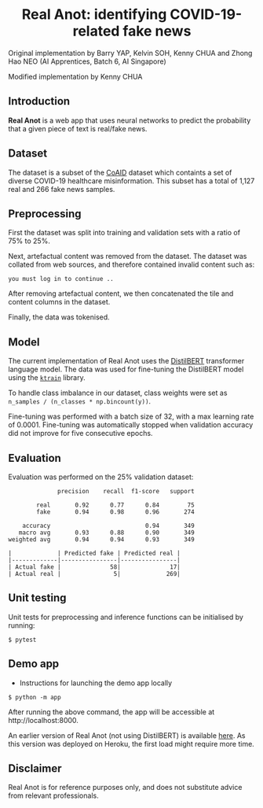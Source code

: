 # <center><b>Real Anot</b>: identifying COVID-19-related fake news</center>
Original implementation by Barry YAP, Kelvin SOH, Kenny CHUA and Zhong Hao NEO (AI Apprentices, Batch 6, AI Singapore)

Modified implementation by Kenny CHUA

## Introduction
<b>Real Anot</b> is a web app that uses neural networks to predict the probability that a given piece of text is real/fake news.

## Dataset
The dataset is a subset of the [CoAID](https://github.com/cuilimeng/CoAID/) dataset which containts a set of diverse COVID-19 healthcare misinformation. This subset has a total of 1,127 real and 266 fake news samples.

## Preprocessing
First the dataset was split into training and validation sets with a ratio of 75% to 25%.

Next, artefactual content was removed from the dataset. The dataset was collated from web sources, and therefore contained invalid content such as:
```
you must log in to continue ..
```

After removing artefactual content, we then concatenated the tile and content columns in the dataset.

Finally, the data was tokenised.

## Model
The current implementation of Real Anot uses the [DistilBERT](https://arxiv.org/abs/1910.01108) transformer language model. The data was used for fine-tuning the DistilBERT model using the [`ktrain`](https://github.com/amaiya/ktrain) library.

To handle class imbalance in our dataset, class weights were set as `n_samples / (n_classes * np.bincount(y))`.

Fine-tuning was performed with a batch size of 32, with a max learning rate of 0.0001. Fine-tuning was automatically stopped when validation accuracy did not improve for five consecutive epochs.

## Evaluation
Evaluation was performed on the 25% validation dataset:
```
              precision    recall  f1-score   support

        real       0.92      0.77      0.84        75
        fake       0.94      0.98      0.96       274

    accuracy                           0.94       349
   macro avg       0.93      0.88      0.90       349
weighted avg       0.94      0.94      0.93       349
```
```
|             | Predicted fake | Predicted real |
|-------------|----------------|----------------|
| Actual fake |              58|              17|
| Actual real |               5|             269|
```

## Unit testing
Unit tests for preprocessing and inference functions can be initialised by running:
```
$ pytest
```

## Demo app
- Instructions for launching the demo app locally
```
$ python -m app
```
After running the above command, the app will be accessible at http://localhost:8000. 

An earlier version of Real Anot (not using DistilBERT) is available [here](https://real-anot.herokuapp.com). As this version was deployed on Heroku, the first load might require more time.

## Disclaimer
Real Anot is for reference purposes only, and does not substitute advice from relevant professionals.